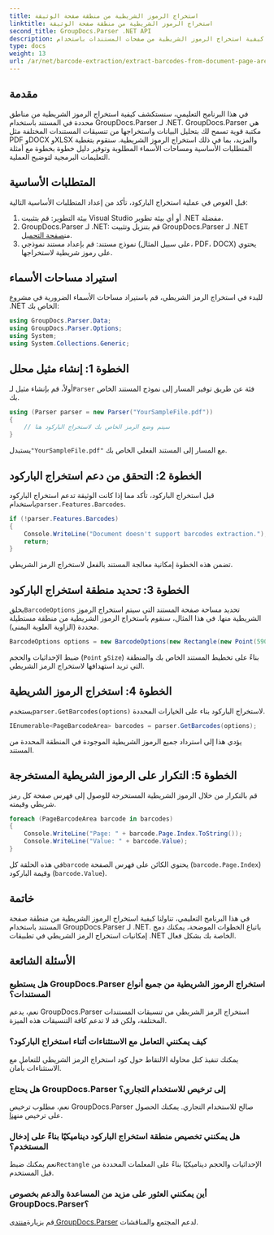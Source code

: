 ```yaml
---
title: استخراج الرموز الشريطية من منطقة صفحة الوثيقة
linktitle: استخراج الرموز الشريطية من منطقة صفحة الوثيقة
second_title: GroupDocs.Parser .NET API
description: تعرف على كيفية استخراج الرموز الشريطية من صفحات المستندات باستخدام GroupDocs.Parser لـ .NET. عزز قدرات معالجة المستندات لديك من خلال هذا البرنامج التعليمي خطوة بخطوة.
type: docs
weight: 13
url: /ar/net/barcode-extraction/extract-barcodes-from-document-page-area/
---
```

## مقدمة
في هذا البرنامج التعليمي، سنستكشف كيفية استخراج الرموز الشريطية من مناطق محددة في المستند باستخدام GroupDocs.Parser لـ .NET. GroupDocs.Parser هي مكتبة قوية تسمح لك بتحليل البيانات واستخراجها من تنسيقات المستندات المختلفة مثل PDF وDOCX وXLSX والمزيد، بما في ذلك استخراج الرموز الشريطية. سنقوم بتغطية المتطلبات الأساسية ومساحات الأسماء المطلوبة وتوفير دليل خطوة بخطوة مع أمثلة التعليمات البرمجية لتوضيح العملية.
## المتطلبات الأساسية
قبل الغوص في عملية استخراج الباركود، تأكد من إعداد المتطلبات الأساسية التالية:
1. بيئة التطوير: قم بتثبيت Visual Studio أو أي بيئة تطوير .NET مفضلة.
2.  GroupDocs.Parser لـ .NET: قم بتنزيل وتثبيت GroupDocs.Parser لـ .NET من[صفحة التحميل](https://releases.groupdocs.com/parser/net/).
3. نموذج مستند: قم بإعداد مستند نموذجي (على سبيل المثال، PDF، DOCX) يحتوي على رموز شريطية لاستخراجها.

## استيراد مساحات الأسماء
للبدء في استخراج الرمز الشريطي، قم باستيراد مساحات الأسماء الضرورية في مشروع .NET الخاص بك:
```csharp
using GroupDocs.Parser.Data;
using GroupDocs.Parser.Options;
using System;
using System.Collections.Generic;
```
## الخطوة 1: إنشاء مثيل محلل
 أولاً، قم بإنشاء مثيل لـ`Parser` فئة عن طريق توفير المسار إلى نموذج المستند الخاص بك.
```csharp
using (Parser parser = new Parser("YourSampleFile.pdf"))
{
    // سيتم وضع الرمز الخاص بك لاستخراج الباركود هنا
}
```
 يستبدل`"YourSampleFile.pdf"` مع المسار إلى المستند الفعلي الخاص بك.
## الخطوة 2: التحقق من دعم استخراج الباركود
 قبل استخراج الباركود، تأكد مما إذا كانت الوثيقة تدعم استخراج الباركود باستخدام`parser.Features.Barcodes`.
```csharp
if (!parser.Features.Barcodes)
{
    Console.WriteLine("Document doesn't support barcodes extraction.");
    return;
}
```
تضمن هذه الخطوة إمكانية معالجة المستند بالفعل لاستخراج الرمز الشريطي.
## الخطوة 3: تحديد منطقة استخراج الباركود
 يخلق`BarcodeOptions` تحديد مساحة صفحة المستند التي سيتم استخراج الرموز الشريطية منها. في هذا المثال، سنقوم باستخراج الرموز الشريطية من منطقة مستطيلة محددة (الزاوية العلوية اليمنى).
```csharp
BarcodeOptions options = new BarcodeOptions(new Rectangle(new Point(590, 80), new Size(150, 150)));
```
ضبط الإحداثيات والحجم (`Point` و`Size`) بناءً على تخطيط المستند الخاص بك والمنطقة التي تريد استهدافها لاستخراج الرمز الشريطي.
## الخطوة 4: استخراج الرموز الشريطية
 يستخدم`parser.GetBarcodes(options)` لاستخراج الباركود بناء على الخيارات المحددة.
```csharp
IEnumerable<PageBarcodeArea> barcodes = parser.GetBarcodes(options);
```
يؤدي هذا إلى استرداد جميع الرموز الشريطية الموجودة في المنطقة المحددة من المستند.
## الخطوة 5: التكرار على الرموز الشريطية المستخرجة
قم بالتكرار من خلال الرموز الشريطية المستخرجة للوصول إلى فهرس صفحة كل رمز شريطي وقيمته.
```csharp
foreach (PageBarcodeArea barcode in barcodes)
{
    Console.WriteLine("Page: " + barcode.Page.Index.ToString());
    Console.WriteLine("Value: " + barcode.Value);
}
```
 في هذه الحلقة كل`barcode` يحتوي الكائن على فهرس الصفحة (`barcode.Page.Index`) وقيمة الباركود (`barcode.Value`).

## خاتمة
في هذا البرنامج التعليمي، تناولنا كيفية استخراج الرموز الشريطية من منطقة صفحة المستند باستخدام GroupDocs.Parser لـ .NET. باتباع الخطوات الموضحة، يمكنك دمج إمكانيات استخراج الرمز الشريطي في تطبيقات .NET الخاصة بك بشكل فعال.

## الأسئلة الشائعة
### هل يستطيع GroupDocs.Parser استخراج الرموز الشريطية من جميع أنواع المستندات؟
نعم، يدعم GroupDocs.Parser استخراج الرمز الشريطي من تنسيقات المستندات المختلفة، ولكن قد لا تدعم كافة التنسيقات هذه الميزة.
### كيف يمكنني التعامل مع الاستثناءات أثناء استخراج الباركود؟
يمكنك تنفيذ كتل محاولة الالتقاط حول كود استخراج الرمز الشريطي للتعامل مع الاستثناءات بأمان.
### هل يحتاج GroupDocs.Parser إلى ترخيص للاستخدام التجاري؟
نعم، مطلوب ترخيص GroupDocs.Parser صالح للاستخدام التجاري. يمكنك الحصول على ترخيص من[هنا](https://purchase.groupdocs.com/buy).
### هل يمكنني تخصيص منطقة استخراج الباركود ديناميكيًا بناءً على إدخال المستخدم؟
 نعم يمكنك ضبط`Rectangle` الإحداثيات والحجم ديناميكيًا بناءً على المعلمات المحددة من قبل المستخدم.
### أين يمكنني العثور على مزيد من المساعدة والدعم بخصوص GroupDocs.Parser؟
 قم بزيارة[منتدى GroupDocs.Parser](https://forum.groupdocs.com/c/parser/17) لدعم المجتمع والمناقشات.